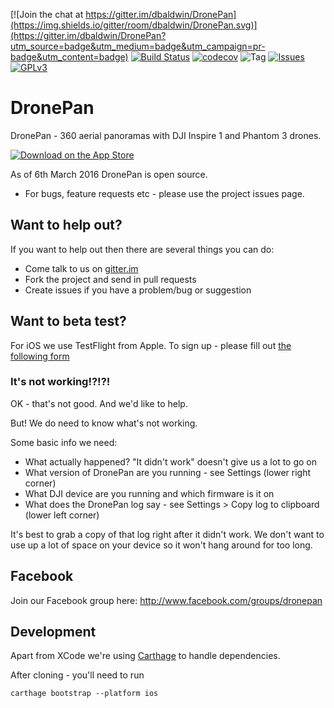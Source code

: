 [![Join the chat at https://gitter.im/dbaldwin/DronePan](https://img.shields.io/gitter/room/dbaldwin/DronePan.svg)](https://gitter.im/dbaldwin/DronePan?utm_source=badge&utm_medium=badge&utm_campaign=pr-badge&utm_content=badge)
[![Build Status](https://img.shields.io/travis/dbaldwin/DronePan.svg)](https://travis-ci.org/dbaldwin/DronePan)
[![codecov](https://img.shields.io/codecov/c/github/dbaldwin/DronePan.svg)](https://codecov.io/gh/dbaldwin/DronePan)
![Tag](https://img.shields.io/github/tag/dbaldwin/DronePan.svg)
[![Issues](https://img.shields.io/github/issues/dbaldwin/DronePan.svg)](https://github.com/dbaldwin/DronePan/issues)
[![GPLv3](https://img.shields.io/github/license/dbaldwin/DronePan.svg)](https://github.com/dbaldwin/DronePan/blob/master/LICENSE.md)

# DronePan

DronePan - 360 aerial panoramas with DJI Inspire 1 and Phantom 3 drones.

[![Download on the App Store](https://linkmaker.itunes.apple.com/images/badges/en-us/badge_appstore-lrg.svg)](https://itunes.apple.com/us/app/dronepan/id1026329337?mt=8)

As of 6th March 2016 DronePan is open source.

* For bugs, feature requests etc - please use the project issues page. 

## Want to help out?

If you want to help out then there are several things you can do:

* Come talk to us on [gitter.im](https://gitter.im/dbaldwin/DronePan)
* Fork the project and send in pull requests
* Create issues if you have a problem/bug or suggestion

## Want to beta test?

For iOS we use TestFlight from Apple. To sign up - please fill out [the following form](http://visitor.r20.constantcontact.com/manage/optin?v=001giAVbUCFt6Z0lHA2j823X8YlGHySkIZU2_0-gjeim4o4r4T2WGHTGBXU4zPH3taTcbW4D7ZXjegaGxWjFTGBiHPwQmf-lVHqhEoKeJ6z_8Mopf-pVV7ruoyBe8eHKJwNlYnWehVqt8uJqkNbAXYLp0fArIx4SJrj)

### It's not working!?!?!

OK - that's not good. And we'd like to help.

But! We do need to know what's not working.

Some basic info we need:

* What actually happened? "It didn't work" doesn't give us a lot to go on
* What version of DronePan are you running - see Settings (lower right corner)
* What DJI device are you running and which firmware is it on
* What does the DronePan log say - see Settings > Copy log to clipboard (lower left corner)

It's best to grab a copy of that log right after it didn't work. We don't want to use up a lot of space on your device so it won't hang around for too long.

## Facebook

Join our Facebook group here: http://www.facebook.com/groups/dronepan

## Development

Apart from XCode we're using [Carthage](https://github.com/Carthage/Carthage) to handle dependencies.

After cloning - you'll need to run

    carthage bootstrap --platform ios

